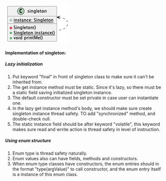 ![uml class diagram](singleton.png)


#### Implementation of singleton:
##### Lazy initialization
1. Put keyword "final" in front of singleton class to make sure it can't be inherited from.
2. The get instance method must be static. Since it's lazy, so there must be a static field saving initialized singleton instance.
3. The default constructor must be set private in case user can instantiate one.
4. In the lazy get instance method's body, we should make sure create singleton instance thread safety. TO add "synchronized" method, and double-check null.
5. The static instance field should be after keyword "volatile", this keyword makes sure read and wrrite action is thread safety in level of instruction.


##### Using enum structure
1. Enum type is thread safety naturally.
2. Enum values also can have fields, methods and constructors.
3. When enum type classes have constructors, the enum entries should in the format "type(argValue)" to call constructor, and the enum entry itself is a instance of this enum class.
